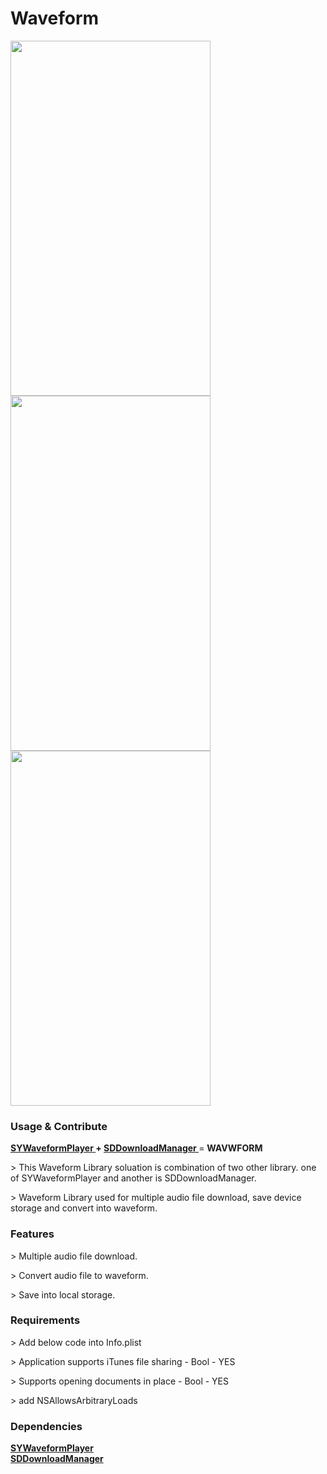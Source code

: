 # Waveform
<img src="https://github.com/piyushghoghari08/Waveform/blob/master/ScreenShorts/Simulator%20Screen%20Shot%20-%20iPhone%206s%20-%202019-02-04%20at%2021.08.11.png"  height="568" width="320">          <img src="https://github.com/piyushghoghari08/Waveform/blob/master/ScreenShorts/Simulator%20Screen%20Shot%20-%20iPhone%206s%20-%202019-02-04%20at%2021.08.15.png"  height="568" width="320">          <img src="https://github.com/piyushghoghari08/Waveform/blob/master/ScreenShorts/Simulator%20Screen%20Shot%20-%20iPhone%206s%20-%202019-02-04%20at%2021.08.16.png"  height="568" width="320">

<h3> Usage  & Contribute </h3>

<a href="https://github.com/spenciefy/SYWaveformPlayer"> <b> SYWaveformPlayer </b></a> <b> + </b> <a href="https://github.com/SagarSDagdu/SDDownloadManager"> <b> SDDownloadManager </b></a> = <b> WAVWFORM </b> 


<p> > This Waveform Library soluation is combination of two other library. one of SYWaveformPlayer and another is SDDownloadManager. </p>

<p> > Waveform Library used for multiple audio file download, save device storage and convert into waveform. </p>

<h3> Features </h3>

<p> > Multiple audio file download.</p>
<p> > Convert audio file to waveform.</p>
<p> > Save into local storage.</p>

<h3> Requirements </h3>
<p> > Add below code into Info.plist </p>
<p> > Application supports iTunes file sharing - Bool - YES</p>
<p> > Supports opening documents in place - Bool - YES</p>
<p> > add NSAllowsArbitraryLoads </p>

<h3> Dependencies </h3>
<a href="https://github.com/spenciefy/SYWaveformPlayer"> <b> SYWaveformPlayer </b></a> </br>
<a href="https://github.com/SagarSDagdu/SDDownloadManager"> <b> SDDownloadManager </b></a>
